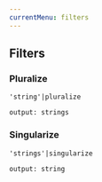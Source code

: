 ```yaml
---
currentMenu: filters
---
```


## Filters

### Pluralize
```twig
'string'|pluralize
```
```
output: strings
```

### Singularize
```twig
'strings'|singularize
```
```
output: string
```
